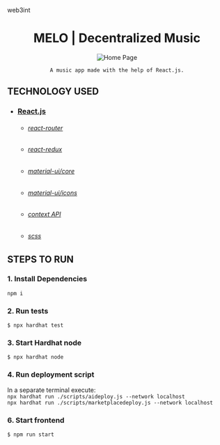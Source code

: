 web3int

<h1 align="center">
   MELO | Decentralized Music
</h1>

<div align="center">

![Home Page](https://drive.google.com/uc?export=view&id=1BtDgstkMOSCvzW_aFFWc7fYGNGgACekc)

    A music app made with the help of React.js.
    
</div>

## TECHNOLOGY USED

* ### [React.js](https://reactjs.org/)
    * ###### [react-router](https://github.com/ReactTraining/react-router#readme)
    * ###### [react-redux](https://react-redux.js.org/)
    * ###### [material-ui/core](https://www.npmjs.com/package/@material-ui/core)
    * ###### [material-ui/icons](https://www.npmjs.com/package/@material-ui/icons)
    * ###### [context API](https://reactjs.org/docs/context.html)
    * ###### [scss](https://sass-lang.com/)

## STEPS TO RUN 

### 1. Install Dependencies
`npm i`

### 2. Run tests
`$ npx hardhat test`

### 3. Start Hardhat node
`$ npx hardhat node`


### 4. Run deployment script
In a separate terminal execute:\
`npx hardhat run ./scripts/aideploy.js --network localhost`\
`npx hardhat run ./scripts/marketplacedeploy.js --network localhost`

### 6. Start frontend
`$ npm run start`
